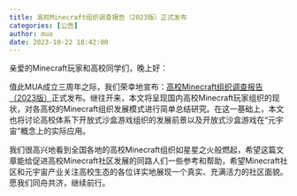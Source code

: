 ```yaml
---
title: 高校Minecraft组织调查报告（2023版）正式发布
categories: [公告]
author: mua
date: 2023-10-22 18:42:00
---
```


​亲爱的Minecraft玩家和高校同学们，晚上好：

值此MUA成立三周年之际，我们荣幸地宣布：[高校Minecraft组织调查报告（2023版）](https://www.mualliance.cn/report)正式发布。继往开来，本文将呈现国内高校Minecraft玩家组织的现状，对各高校的Minecraft组织发展模式进行简单总结研究。在这一基础上，本文也将讨论高校体系下开放式沙盒游戏组织的发展前景以及开放式沙盒游戏在“元宇宙”概念上的实际应用。

我们很高兴地看到全国各地的高校Minecraft组织如星星之火般燃起，希望这篇文章能给促进高校Minecraft社区发展的同路人们一些参考和帮助，希望Minecraft社区和元宇宙产业关注高校生态的各位详实地展现一个真实、充满活力的社区面貌。愿我们同舟共济，继续前行。